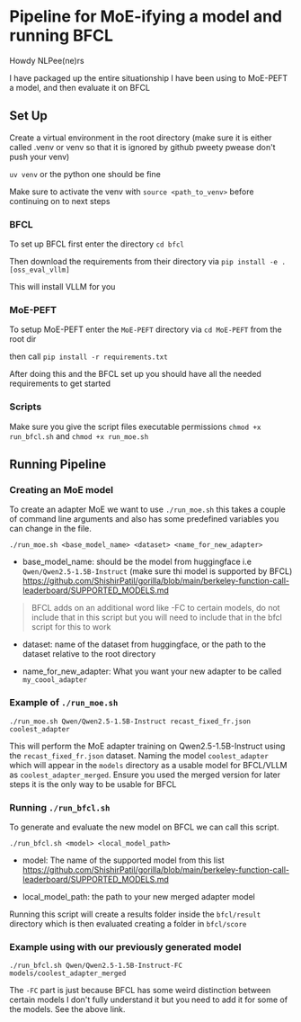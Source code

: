 # Pipeline for MoE-ifying a model and running BFCL

Howdy NLPee(ne)rs

I have packaged up the entire situationship I have been using to MoE-PEFT a model, and then evaluate it on BFCL

## Set Up
Create a virtual environment in the root directory (make sure it is either called .venv or venv so that it is ignored by github pweety pwease don't push your venv)

`uv venv` or the python one should be fine

Make sure to activate the venv with `source <path_to_venv>` before continuing on to next steps

### BFCL
To set up BFCL first enter the directory
`cd bfcl`

Then download the requirements from their directory via 
`pip install -e .[oss_eval_vllm]`

This will install VLLM for you

### MoE-PEFT
To setup MoE-PEFT enter the `MoE-PEFT` directory via `cd MoE-PEFT` from the root dir

then call `pip install -r requirements.txt`

After doing this and the BFCL set up you should have all the needed requirements to get started

### Scripts
Make sure you give the script files executable permissions
`chmod +x run_bfcl.sh` and `chmod +x run_moe.sh`


## Running Pipeline

### Creating an MoE model
To create an adapter MoE we want to use `./run_moe.sh` this takes a couple of command line arguments and also has some predefined variables you can change in the file.

`./run_moe.sh <base_model_name> <dataset> <name_for_new_adapter>`

- base_model_name: should be the model from huggingface i.e `Qwen/Qwen2.5-1.5B-Instruct` (make sure thi model is supported by BFCL) https://github.com/ShishirPatil/gorilla/blob/main/berkeley-function-call-leaderboard/SUPPORTED_MODELS.md 
> BFCL adds on an additional word like -FC to certain models, do not include that in this script but you will need to include that in the bfcl script for this to work 

- dataset: name of the dataset from huggingface, or the path to the dataset relative to the root directory

- name_for_new_adapter: What you want your new adapter to be called `my_coool_adapter`

### Example of `./run_moe.sh`

`./run_moe.sh Qwen/Qwen2.5-1.5B-Instruct recast_fixed_fr.json coolest_adapter`

This will perform the MoE adapter training on Qwen2.5-1.5B-Instruct using the `recast_fixed_fr.json` dataset. Naming the model `coolest_adapter` which will appear in the `models` directory as a usable model for BFCL/VLLM as `coolest_adapter_merged`. Ensure you used the merged version for later steps it is the only way to be usable for BFCL

### Running `./run_bfcl.sh`
To generate and evaluate the new model on BFCL we can call this script.

`./run_bfcl.sh <model> <local_model_path>`

- model: The name of the supported model from this list https://github.com/ShishirPatil/gorilla/blob/main/berkeley-function-call-leaderboard/SUPPORTED_MODELS.md

- local_model_path: the path to your new merged adapter model

Running this script will create a results folder inside the `bfcl/result` directory which is then evaluated creating a folder in `bfcl/score`

### Example using with our previously generated model
`./run_bfcl.sh Qwen/Qwen2.5-1.5B-Instruct-FC models/coolest_adapter_merged`

The `-FC` part is just because BFCL has some weird distinction between certain models I don't fully understand it but you need to add it for some of the models. See the above link.


